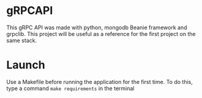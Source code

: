 # gRPCAPI
This gRPC API was made with python, mongodb Beanie framework and grpclib. This project will be useful as a reference for the first project on the same stack.

# Launch
Use a Makefile before running the application for the first time. To do this, type a command `make requirements` in the terminal 
